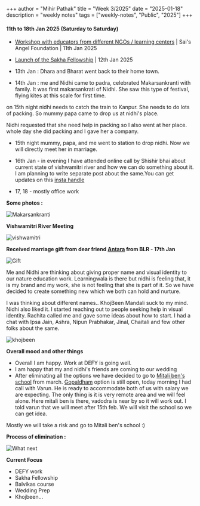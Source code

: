 +++
author = "Mihir Pathak"
title = "Week 3/2025"
date = "2025-01-18"
description = "weekly notes"
tags = ["weekly-notes", "Public", "2025"]
+++

#### 11th to 18th Jan 2025 (Saturday to Saturday)

-  [Workshop with educators from different NGOs / learning centers](https://www.instagram.com/p/DE0HQJvS3YC/?img_index=1) | Sai's Angel Foundation | 11th Jan 2025

- [Launch of the Sakha Fellowship](https://www.instagram.com/p/DE0JwJXypmi/) | 12th Jan 2025

- 13th Jan : Dhara and Bharat went back to their home town. 

- 14th Jan : me and Nidhi came to padra, celebrated Makarsankranti with family. It was first makarsankrati of Nidhi. She saw this type of festival, flying kites at this scale for first time. 

on 15th night nidhi needs to catch the train to Kanpur. She needs to do lots of packing. So mummy papa came to drop us at nidhi's place. 

Nidhi requested that she need help in packing so I also went at her place. 
whole day she did packing and I gave her a company. 

- 15th night mummy, papa, and me went to station to drop nidhi. Now we will directly meet her in marriage. 

- 16th Jan - in evening I have attended online call by Shishir bhai about current state of vishwamitri river and how we can do something about it. I am planning to write separate post about the same.You can get updates on this [insta handle](https://www.instagram.com/voicesofvishwamitri/)

- 17, 18 - mostly office work 

**Some photos :**

![Makarsankranti](/w3.2025/makarsankranti1.png)


**Vishwamitri River Meeting** 

![vishwamitri](/w3.2025/vishwamitri3.png)

**Received marriage gift from dear friend [Antara](https://www.instagram.com/mukherjiantara_art/) from BLR - 17th Jan** 

![Gift](/w3.2025/gift1.png)

Me and Nidhi are thinking about giving proper name and visual identity to our nature education work. Learningwala is there but nidhi is feeling that, it is my brand and my work, she is not feeling that she is part of it. So we have decided to create something new which we both can hold and nurture. 

I was thinking about different names.. KhojBeen Mandali suck to my mind. Nidhi also liked it. I started reaching out to people seeking help in visual identity. Rachita called me and gave some ideas about how to start. I had a chat with Ipsa Jain, Ashra, Nipun Prabhakar, Jinal, Chaitali and few other folks about the same.


![khojbeen](/w3.2025/khojbeen1.png)


**Overall mood and other things**

- Overall I am happy. Work at DEFY is going well. 
- I am happy that my and nidhi's friends are coming to our wedding 
- After eliminating all the options we have decided to go to [Mitali ben's school](https://www.ntpatelhighschool.org/) from march. [Gopaldham](https://gopaldham.org/) option is still open, today morning I had call with Varun. He is ready to accommodate both of us with salary we are expecting. The only thing is it is very remote area and we will feel alone. Here mitali ben is there, vadodra is near by so it will work out. I told varun that we will meet after 15th feb. We will visit the school so we can get idea.

Mostly we will take a risk and go to Mitali ben's school :)

**Process of elimination :**

![What next](/w3.2025/next.png)


**Current Focus** 

- DEFY work 
- Sakha Fellowship 
- Balvikas course 
- Wedding Prep
- Khojbeen...